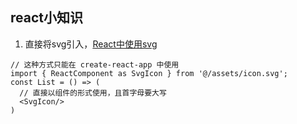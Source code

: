 ## react小知识

1. 直接将svg引入，[React中使用svg](https://blog.logrocket.com/how-to-use-svgs-in-react/)
```tsx
// 这种方式只能在 create-react-app 中使用
import { ReactComponent as SvgIcon } from '@/assets/icon.svg';
const List = () => (
  // 直接以组件的形式使用，且首字母要大写
  <SvgIcon/>
)
```
